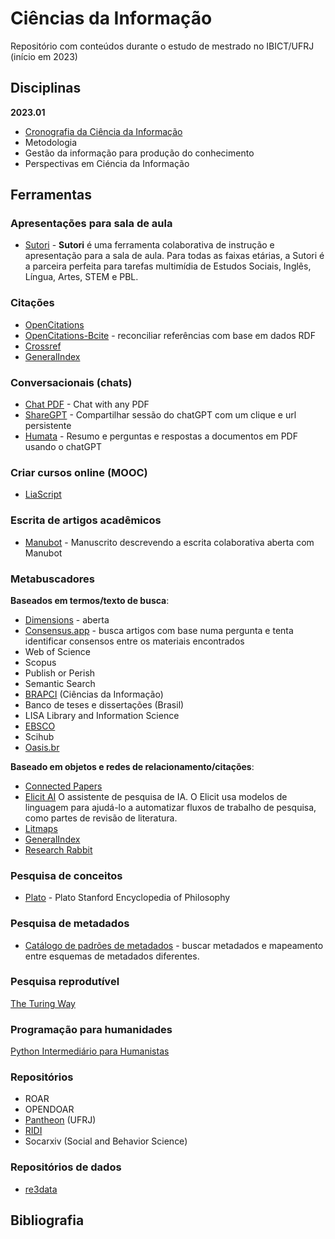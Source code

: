 # Ciências da Informação

Repositório com conteúdos durante o estudo de mestrado no IBICT/UFRJ (início em 2023)

## Disciplinas

**2023.01**

- [Cronografia da Ciência da Informação](/disciplinas/cronografia-da-ciencia-da-informacao.md)
- Metodologia
- Gestão da informação para produção do conhecimento
- Perspectivas em Ciéncia da Informação

## Ferramentas

### Apresentações para sala de aula

- [Sutori](https://www.sutori.com/en/) - **Sutori** é uma ferramenta colaborativa de instrução e apresentação para a sala de aula. Para todas as faixas etárias, a Sutori é a parceira perfeita para tarefas multimídia de Estudos Sociais, Inglês, Língua, Artes, STEM e PBL.

### Citações

- [OpenCitations](https://opencitations.net/)
- [OpenCitations-Bcite](https://github.com/opencitations/bcite) - reconciliar referências com base em dados RDF
- [Crossref](https://www.crossref.org/)
- [GeneralIndex](https://archive.org/details/GeneralIndex)

### Conversacionais (chats)

- [Chat PDF](https://www.chatpdf.com/) - Chat with any PDF
- [ShareGPT](https://sharegpt.com/) - Compartilhar sessão do chatGPT com um clique e url persistente
- [Humata](https://humata.ai) - Resumo e perguntas e respostas a documentos em PDF usando o chatGPT 

### Criar cursos online (MOOC)

- [LiaScript](https://liascript.github.io/)


### Escrita de artigos acadêmicos

- [Manubot](https://greenelab.github.io/meta-review/) - Manuscrito descrevendo a escrita colaborativa aberta com Manubot

### Metabuscadores

**Baseados em termos/texto de busca**:

- [Dimensions](https://www.dimensions.ai) - aberta
- [Consensus.app](https://consensus.app/) - busca artigos com base numa pergunta e tenta identificar consensos entre os materiais encontrados
- Web of Science
- Scopus
- Publish or Perish
- Semantic Search
- [BRAPCI](https://brapci.inf.br) (Ciências da Informação)
- Banco de teses e dissertações (Brasil)
- LISA Library and Information Science
- [EBSCO](https://www.ebsco.com)
- Scihub
- [Oasis.br](https://oasisbr.ibict.br/)

**Baseado em objetos e redes de relacionamento/citações**:

- [Connected Papers](https://www.connectedpapers.com/)
- [Elicit AI](https://elicit.org) O assistente de pesquisa de IA. O Elicit usa modelos de linguagem para ajudá-lo a automatizar fluxos de trabalho de pesquisa, como partes de revisão de literatura.
- [Litmaps](https://app.litmaps.com/)
- [GeneralIndex](https://archive.org/details/GeneralIndex)
- [Research Rabbit](https://researchrabbitapp.com/home)

### Pesquisa de conceitos

- [Plato](https://plato.stanford.edu/) - Plato Stanford Encyclopedia of Philosophy

### Pesquisa de metadados

- [Catálogo de padrões de metadados](https://rdamsc.bath.ac.uk/) - buscar metadados e mapeamento entre esquemas de metadados diferentes.

### Pesquisa reprodutível

[The Turing Way](https://the-turing-way.netlify.app/reproducible-research/reproducible-research.html)

### Programação para humanidades

[Python Intermediário para Humanistas](http://intermediate-python.pythonhumanities.com/intro.html)

### Repositórios

- ROAR
- OPENDOAR
- [Pantheon](https://pantheon.ufrj.br) (UFRJ)
- [RIDI](http://ridi.ibict.br)
- Socarxiv (Social and Behavior Science)

### Repositórios de dados

- [re3data](https://re3data.org)

## Bibliografia 
